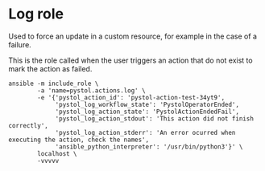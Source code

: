 # Log role

Used to force an update in a custom resource,
for example in the case of a failure.

This is the role called when the user triggers an
action that do not exist to mark the action as failed.

```
ansible -m include_role \
        -a 'name=pystol.actions.log' \
        -e '{'pystol_action_id': 'pystol-action-test-34yt9',
             'pystol_log_workflow_state': 'PystolOperatorEnded',
             'pystol_log_action_state': 'PystolActionEndedFail',
             'pystol_log_action_stdout': 'This action did not finish correctly',
             'pystol_log_action_stderr': 'An error ocurred when executing the action, check the names',
             'ansible_python_interpreter': '/usr/bin/python3'}' \
        localhost \
        -vvvvv
```
